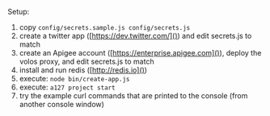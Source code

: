 Setup:

1. copy `config/secrets.sample.js config/secrets.js`
2. create a twitter app ([https://dev.twitter.com/]()) and edit secrets.js to match
3. create an Apigee account ([https://enterprise.apigee.com]()), deploy the volos proxy, and edit secrets.js to match
3. install and run redis ([http://redis.io]())
4. execute: `node bin/create-app.js`
4. execute: `a127 project start`
5. try the example curl commands that are printed to the console (from another console window)
